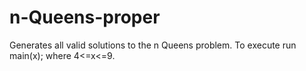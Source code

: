 # n-Queens-proper
Generates all valid solutions to the n Queens problem. To execute run main(x); where 4&lt;=x&lt;=9.
